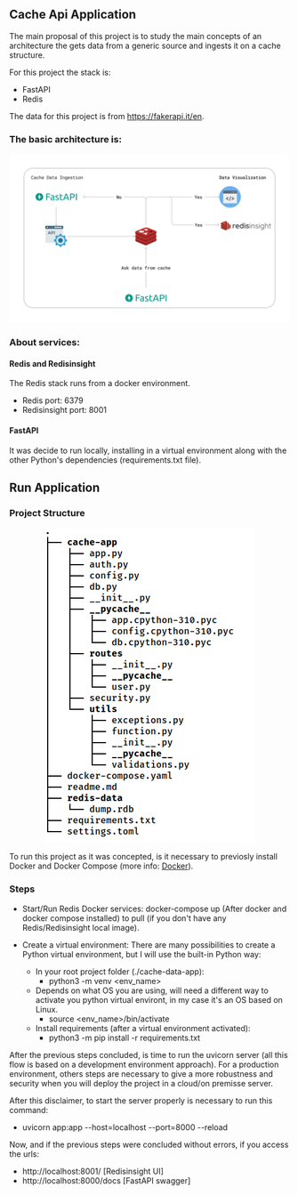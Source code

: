 ## Cache Api Application

The main proposal of this project is to study the main concepts of an architecture the gets data from a generic source and ingests it on a cache structure.

For this project the stack is:
- FastAPI
- Redis

The data for this project is from https://fakerapi.it/en.

### The basic architecture is:

![Project architecture](https://github.com/bereoff/cache-api-application/blob/main/Cache-Api-App-Architecture.png)

### About services:

#### Redis and Redisinsight 

The Redis stack runs from a docker environment.

- Redis port: 6379
- Redisinsight port: 8001

#### FastAPI

It was decide to run locally, installing in a virtual environment along with the other Python's dependencies (requirements.txt file).

## Run Application

### Project Structure

<p align="center">
  <img src="https://github.com/bereoff/cache-api-application/blob/main/project_directory_structure.png" />
</p>


To run this project as it was concepted, is it necessary to previosly install Docker and Docker Compose (more info: [Docker](https://docs.docker.com/engine/install/)).

### Steps
* Start/Run Redis Docker services: docker-compose up (After docker and docker compose installed) to pull (if you don't have any Redis/Redisinsight local image).
  
* Create a virtual environment: There are many possibilities to create a Python virtual environment, but I will use the built-in Python way:
  - In your root project folder (./cache-data-app):
    - python3 -m venv <env_name>
  - Depends on what OS you are using, will need a different way to activate you python virtual environt, in my case it's an OS  based on Linux.
    - source <env_name>/bin/activate
  - Install requirements (after a virtual environment activated):
    - python3 -m pip install -r requirements.txt

After the previous steps concluded, is time to run the uvicorn server (all this flow is based on a development environment approach). For a production environment, others steps are necessary to give a more robustness and security when you will deploy the project in a cloud/on premisse server.

After this disclaimer, to start the server properly is necessary to run this command:
- uvicorn app:app --host=localhost --port=8000 --reload

Now, and if the previous steps were concluded without errors, if you access the urls:
- http://localhost:8001/ [Redisinsight UI]
- http://localhost:8000/docs [FastAPI swagger]












